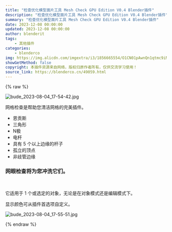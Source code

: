 ```yaml
---
title: "检查优化模型面片工具 Mesh Check GPU Edition V0.4 Blender插件"
description: "检查优化模型面片工具 Mesh Check GPU Edition V0.4 Blender插件"
summary: "检查优化模型面片工具 Mesh Check GPU Edition V0.4 Blender插件"
date: 2023-12-08 00:00:00
updated: 2023-12-08 00:00:00
author: blenderit
tags: 
    - 其他插件
categories:
    - blenderco
img: https://img.alicdn.com/imgextra/i3/1856665554/O1CN01pAwnQn1qtmc9iMTcz_!!1856665554.jpg
showGetMethod: false
copyright: 本插件资源来自网络，版权归原作者所有，仅供交流学习使用！
source_link: https://blenderco.cn/49059.html
---
```


{% raw %}
<p><img class="aligncenter" src="https://img.alicdn.com/imgextra/i3/1856665554/O1CN01pAwnQn1qtmc9iMTcz_!!1856665554.jpg" alt="bude_2023-08-04_17-54-42.jpg"></p><p>网格检查是帮助您清洁网格的完美插件。</p><ul>
<li>恩贡斯</li>
<li>三角形</li>
<li>N极</li>
<li>电杆</li>
<li>具有 5 个以上边缘的杆子</li>
<li>孤立的顶点</li>
<li>非歧管边缘</li>
</ul><h3>网眼检查将为您冲洗它们。</h3><p> </p><p>它适用于 1 个或选定的对象，无论是在对象模式还是编辑模式下。</p><p>显示颜色可从插件首选项自定义。</p><p><img src="https://img.alicdn.com/imgextra/i2/1856665554/O1CN01eHNfNl1qtmcC4w068_!!1856665554.jpg" alt="bude_2023-08-04_17-55-51.jpg"></p>
<div style="display: none">blenderco</div>
{% endraw %}